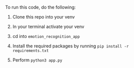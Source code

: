 To run this code, do the following:

1) Clone this repo into your venv

2) In your terminal activate your venv

3) cd into `emotion_recognition_app`

4)  Install the required packages by running `pip install -r requirements.txt`

5) Perform `python3 app.py`
